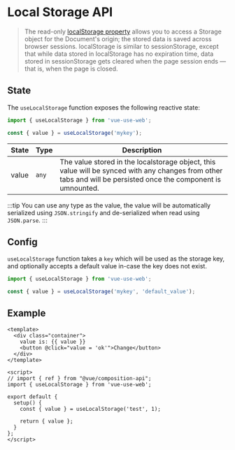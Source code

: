 # Local Storage API

> The read-only [localStorage property](https://developer.mozilla.org/en-US/docs/Web/API/Window/localStorage) allows you to access a Storage object for the Document's origin; the stored data is saved across browser sessions. localStorage is similar to sessionStorage, except that while data stored in localStorage has no expiration time, data stored in sessionStorage gets cleared when the page session ends — that is, when the page is closed.

## State

The `useLocalStorage` function exposes the following reactive state:

```js
import { useLocalStorage } from 'vue-use-web';

const { value } = useLocalStorage('mykey');
```

| State | Type  | Description                                                                                                                                                    |
| ----- | ----- | -------------------------------------------------------------------------------------------------------------------------------------------------------------- |
| value | `any` | The value stored in the localstorage object, this value will be synced with any changes from other tabs and will be persisted once the component is umnounted. |

:::tip
You can use any type as the value, the value will be automatically serialized using `JSON.stringify` and de-serialized when read using `JSON.parse`.
:::

## Config

`useLocalStorage` function takes a `key` which will be used as the storage key, and optionally accepts a default value in-case the key does not exist.

```js
import { useLocalStorage } from 'vue-use-web';

const { value } = useLocalStorage('mykey', 'default_value');
```

## Example

```vue
<template>
  <div class="container">
    value is: {{ value }}
    <button @click="value = 'ok'">Change</button>
  </div>
</template>

<script>
// import { ref } from "@vue/composition-api";
import { useLocalStorage } from 'vue-use-web';

export default {
  setup() {
    const { value } = useLocalStorage('test', 1);

    return { value };
  }
};
</script>
```
